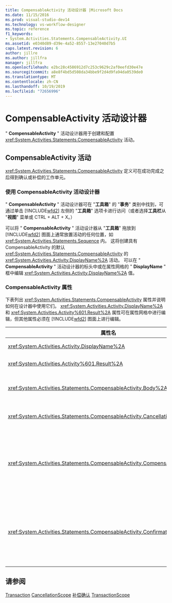 ```yaml
---
title: CompensableActivity 活动设计器 |Microsoft Docs
ms.date: 11/15/2016
ms.prod: visual-studio-dev14
ms.technology: vs-workflow-designer
ms.topic: reference
f1_keywords:
- System.Activities.Statements.CompensableActivity.UI
ms.assetid: e0340d89-d39e-4a52-8557-13e27040d7b5
caps.latest.revision: 6
author: jillre
ms.author: jillfra
manager: jillfra
ms.openlocfilehash: e2bc28c4586912d7c253c9629c2af0eefd30e47e
ms.sourcegitcommit: a8e8f4bd5d508da34bbe9f2d4d9fa94da0539de0
ms.translationtype: MT
ms.contentlocale: zh-CN
ms.lasthandoff: 10/19/2019
ms.locfileid: "72656996"
---
```

# <a name="compensableactivity-activity-designer"></a>CompensableActivity 活动设计器
" **CompensableActivity** " 活动设计器用于创建和配置 <xref:System.Activities.Statements.CompensableActivity> 活动。

## <a name="the-compensableactivity-activity"></a>CompensableActivity 活动
 <xref:System.Activities.Statements.CompensableActivity> 定义可在成功完成之后得到确认或补偿的工作单元。

### <a name="using-the-compensableactivity-activity-designer"></a>使用 CompensableActivity 活动设计器
 " **CompensableActivity** " 活动设计器可在 "**工具箱**" 的 "**事务**" 类别中找到，可通过单击 [!INCLUDE[wfd2](../includes/wfd2-md.md)] 左侧的 "**工具箱**" 选项卡进行访问（或者选择**工具栏**从 "**视图**" 菜单或 CTRL + ALT + X。）

 可以将 " **CompensableActivity** " 活动设计器从 "**工具箱**" 拖放到 [!INCLUDE[wfd2](../includes/wfd2-md.md)] 图面上通常放置活动的任何位置，如 <xref:System.Activities.Statements.Sequence> 内。 这将创建具有 CompensableActivity 的默认 <xref:System.Activities.Statements.CompensableActivity> 的 <xref:System.Activities.Activity.DisplayName%2A> 活动。 可以在 " **CompensableActivity** " 活动设计器的标头中或在属性网格的 " **DisplayName** " 框中编辑 <xref:System.Activities.Activity.DisplayName%2A> 值。

### <a name="the-compensableactivity-properties"></a>CompensableActivity 属性
 下表列出 <xref:System.Activities.Statements.CompensableActivity> 属性并说明如何在设计器中使用它们。 <xref:System.Activities.Activity.DisplayName%2A> 和 <xref:System.Activities.Activity%601.Result%2A> 属性可在属性网格中进行编辑，但其他属性必须在 [!INCLUDE[wfd2](../includes/wfd2-md.md)] 图面上进行编辑。

|属性名|必需|用法|
|-------------------|--------------|-----------|
|<xref:System.Activities.Activity.DisplayName%2A>|False|<xref:System.Activities.Statements.CompensableActivity> 活动的可选友好名称。 默认值为 CompensableActivity。|
|<xref:System.Activities.Activity%601.Result%2A>|False|指定 <xref:System.Activities.Statements.CompensableActivity> 的返回值。 此属性必须在属性网格中进行编辑。|
|<xref:System.Activities.Statements.CompensableActivity.Body%2A>|True|指定为其提供补偿、取消和确认逻辑的活动。 若要添加 <xref:System.Activities.Statements.CompensableActivity.Body%2A> 活动，请将活动从 "**工具箱**" 拖放到 " **CompensableActivity** " 活动设计器上的 "**正文**" 框中，其中包含提示文本 "将活动放在此处"。|
|<xref:System.Activities.Statements.CompensableActivity.CancellationHandler%2A>|False|指定在取消事件中执行的活动。 若要添加活动，请将 "工具箱" 中的设计器从 "**工具箱**" 拖放到 " **CompensableActivity** " 活动设计器上的 " **CancellationHandler** " 框中，并在提示文本 "drop|
|<xref:System.Activities.Statements.CompensableActivity.CompensationHandler%2A>|False|指定补偿 <xref:System.Activities.Statements.CompensableActivity.Body%2A> 活动时要执行的活动。 可使用 <xref:System.Activities.Statements.Compensate> 活动显式调用此处理程序。<br /><br /> 若要添加活动，请将其活动设计器从 "**工具箱**" 拖放到 " **CompensableActivity** " 活动设计器上的 " **CompensationHandler** " 框中，其中包含提示文本 "将活动拖放"|
|<xref:System.Activities.Statements.CompensableActivity.ConfirmationHandler%2A>|False|指定确认 <xref:System.Activities.Statements.CompensableActivity.Body%2A> 活动时要执行的活动。 可使用 <xref:System.Activities.Statements.Confirm> 活动显式调用此处理程序。<br /><br /> 若要添加活动，请将其活动设计器从 "**工具箱**" 拖放到 " **CompensableActivity** " 活动设计器上的 " **ConfirmationHandler** " 框中，其中包含提示文本 "将活动拖放"|

## <a name="see-also"></a>请参阅
 [Transaction](../workflow-designer/transaction-activity-designers.md) [CancellationScope](../workflow-designer/cancellationscope-activity-designer.md) [补偿](../workflow-designer/compensate-activity-designer.md)[确认](../workflow-designer/confirm-activity-designer.md) [TransactionScope](../workflow-designer/transactionscope-activity-designer.md)